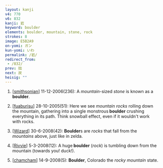 ```yaml
---
layout: kanji
v4: 770
v6: 832
kanji: 岩
keyword: boulder
elements: boulder, mountain, stone, rock
strokes: 8
image: E5B2A9
on-yomi: ガン
kun-yomi: いわ
permalink: /岩/
redirect_from:
 - /832/
prev: 拙
next: 炭
heisig: ""
---
```


1) [<a href="http://kanji.koohii.com/profile/smithsonian">smithsonian</a>] 11-12-2006(236): A <em>mountain</em>-sized <em>stone</em> is known as a<strong> boulder</strong>.

2) [<a href="http://kanji.koohii.com/profile/fuaburisu">fuaburisu</a>] 28-10-2005(51): Here we see <em>mountain rocks</em> rolling down the mountain, gathering into a single monstrous<strong> boulder</strong> crushing everything in its path. Think snowball effect, even if it wouldn&#039;t work with rocks.

3) [<a href="http://kanji.koohii.com/profile/Wizard">Wizard</a>] 30-6-2008(42): <strong>Boulder</strong>s are <em>rocks</em> that fall from the <em>mountains</em> above, just like in zelda.

4) [<a href="http://kanji.koohii.com/profile/Rivvie">Rivvie</a>] 5-3-2008(12): A huge<strong> boulder</strong> (<em>rock</em>) is tumbling down from the mountain (towards you! duck!).

5) [<a href="http://kanji.koohii.com/profile/chamcham">chamcham</a>] 14-9-2008(5): <strong>Boulder</strong>, Colorado the <em>rocky mountain</em> state.

